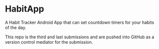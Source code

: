 # HabitApp
A Habit Tracker Android App that can set countdown timers for your habits of the day.

This repo is the third and last submissions and are pushed into GitHub as a version control mediator for the submission.

